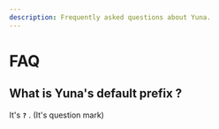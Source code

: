 ```yaml
---
description: Frequently asked questions about Yuna.
---
```


# FAQ

## What is Yuna's default prefix ?

It's **`?`** . (It's question mark)



